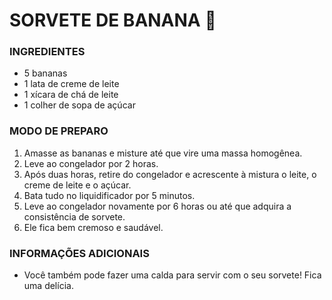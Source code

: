# SORVETE DE BANANA :ice_cream:



### INGREDIENTES

- 5 bananas
- 1 lata de creme de leite
- 1 xícara de chá de leite
- 1 colher de sopa de açúcar

### MODO DE PREPARO

1. Amasse as bananas e misture até que vire uma massa homogênea.
2. Leve ao congelador por 2 horas.
3. Após duas horas, retire do congelador e acrescente à mistura o leite, o creme de leite e o açúcar.
4. Bata tudo no liquidificador por 5 minutos.
5. Leve ao congelador novamente por 6 horas ou até que adquira a consistência de sorvete.
6. Ele fica bem cremoso e saudável.

### INFORMAÇÕES ADICIONAIS

- Você também pode fazer uma calda para servir com o seu sorvete! Fica uma delícia.

   